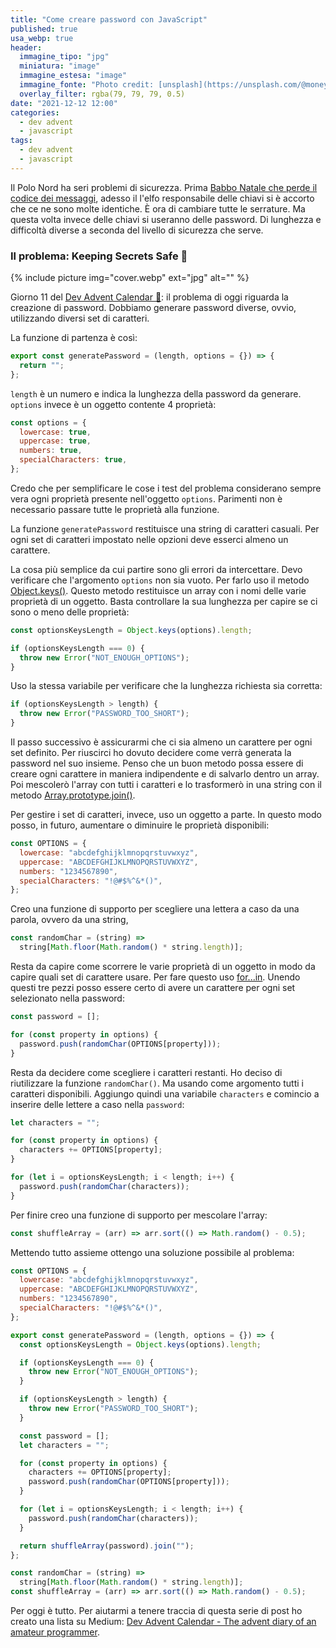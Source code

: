 ```yaml
---
title: "Come creare password con JavaScript"
published: true
usa_webp: true
header:
  immagine_tipo: "jpg"
  miniatura: "image"
  immagine_estesa: "image"
  immagine_fonte: "Photo credit: [unsplash](https://unsplash.com/@moneyphotos)"
  overlay_filter: rgba(79, 79, 79, 0.5)
date: "2021-12-12 12:00"
categories:
  - dev advent
  - javascript
tags:
  - dev advent
  - javascript
---
```


Il Polo Nord ha seri problemi di sicurezza. Prima [Babbo Natale che perde il codice dei messaggi](https://el3um4s.medium.com/how-to-convert-from-binary-to-text-in-javascript-and-viceversa-b617d9044436), adesso il l'elfo responsabile delle chiavi si è accorto che ce ne sono molte identiche. È ora di cambiare tutte le serrature. Ma questa volta invece delle chiavi si useranno delle password. Di lunghezza e difficoltà diverse a seconda del livello di sicurezza che serve.

### Il problema: Keeping Secrets Safe 🔑

{% include picture img="cover.webp" ext="jpg" alt="" %}

Giorno 11 del [Dev Advent Calendar 🎅](https://github.com/devadvent/puzzle-11): il problema di oggi riguarda la creazione di password. Dobbiamo generare password diverse, ovvio, utilizzando diversi set di caratteri.

La funzione di partenza è così:

```js
export const generatePassword = (length, options = {}) => {
  return "";
};
```

`length` è un numero e indica la lunghezza della password da generare. `options` invece è un oggetto contente 4 proprietà:

```js
const options = {
  lowercase: true,
  uppercase: true,
  numbers: true,
  specialCharacters: true,
};
```

Credo che per semplificare le cose i test del problema considerano sempre vera ogni proprietà presente nell'oggetto `options`. Parimenti non è necessario passare tutte le proprietà alla funzione.

La funzione `generatePassword` restituisce una string di caratteri casuali. Per ogni set di caratteri impostato nelle opzioni deve esserci almeno un carattere.

La cosa più semplice da cui partire sono gli errori da intercettare. Devo verificare che l'argomento `options` non sia vuoto. Per farlo uso il metodo [Object.keys()](https://developer.mozilla.org/en-US/docs/Web/JavaScript/Reference/Global_Objects/Object/keys). Questo metodo restituisce un array con i nomi delle varie proprietà di un oggetto. Basta controllare la sua lunghezza per capire se ci sono o meno delle proprietà:

```js
const optionsKeysLength = Object.keys(options).length;

if (optionsKeysLength === 0) {
  throw new Error("NOT_ENOUGH_OPTIONS");
}
```

Uso la stessa variabile per verificare che la lunghezza richiesta sia corretta:

```js
if (optionsKeysLength > length) {
  throw new Error("PASSWORD_TOO_SHORT");
}
```

Il passo successivo è assicurarmi che ci sia almeno un carattere per ogni set definito. Per riuscirci ho dovuto decidere come verrà generata la password nel suo insieme. Penso che un buon metodo possa essere di creare ogni carattere in maniera indipendente e di salvarlo dentro un array. Poi mescolerò l'array con tutti i caratteri e lo trasformerò in una string con il metodo [Array.prototype.join()](https://developer.mozilla.org/en-US/docs/Web/JavaScript/Reference/Global_Objects/Array/join).

Per gestire i set di caratteri, invece, uso un oggetto a parte. In questo modo posso, in futuro, aumentare o diminuire le proprietà disponibili:

```js
const OPTIONS = {
  lowercase: "abcdefghijklmnopqrstuvwxyz",
  uppercase: "ABCDEFGHIJKLMNOPQRSTUVWXYZ",
  numbers: "1234567890",
  specialCharacters: "!@#$%^&*()",
};
```

Creo una funzione di supporto per scegliere una lettera a caso da una parola, ovvero da una string,

```js
const randomChar = (string) =>
  string[Math.floor(Math.random() * string.length)];
```

Resta da capire come scorrere le varie proprietà di un oggetto in modo da capire quali set di carattere usare. Per fare questo uso [for...in](https://developer.mozilla.org/en-US/docs/Web/JavaScript/Reference/Statements/for...in). Unendo questi tre pezzi posso essere certo di avere un carattere per ogni set selezionato nella password:

```js
const password = [];

for (const property in options) {
  password.push(randomChar(OPTIONS[property]));
}
```

Resta da decidere come scegliere i caratteri restanti. Ho deciso di riutilizzare la funzione `randomChar()`. Ma usando come argomento tutti i caratteri disponibili. Aggiungo quindi una variabile `characters` e comincio a inserire delle lettere a caso nella `password`:

```js
let characters = "";

for (const property in options) {
  characters += OPTIONS[property];
}

for (let i = optionsKeysLength; i < length; i++) {
  password.push(randomChar(characters));
}
```

Per finire creo una funzione di supporto per mescolare l'array:

```js
const shuffleArray = (arr) => arr.sort(() => Math.random() - 0.5);
```

Mettendo tutto assieme ottengo una soluzione possibile al problema:

```js
const OPTIONS = {
  lowercase: "abcdefghijklmnopqrstuvwxyz",
  uppercase: "ABCDEFGHIJKLMNOPQRSTUVWXYZ",
  numbers: "1234567890",
  specialCharacters: "!@#$%^&*()",
};

export const generatePassword = (length, options = {}) => {
  const optionsKeysLength = Object.keys(options).length;

  if (optionsKeysLength === 0) {
    throw new Error("NOT_ENOUGH_OPTIONS");
  }

  if (optionsKeysLength > length) {
    throw new Error("PASSWORD_TOO_SHORT");
  }

  const password = [];
  let characters = "";

  for (const property in options) {
    characters += OPTIONS[property];
    password.push(randomChar(OPTIONS[property]));
  }

  for (let i = optionsKeysLength; i < length; i++) {
    password.push(randomChar(characters));
  }

  return shuffleArray(password).join("");
};

const randomChar = (string) =>
  string[Math.floor(Math.random() * string.length)];
const shuffleArray = (arr) => arr.sort(() => Math.random() - 0.5);
```

Per oggi è tutto. Per aiutarmi a tenere traccia di questa serie di post ho creato una lista su Medium: [Dev Advent Calendar - The advent diary of an amateur programmer](https://el3um4s.medium.com/list/dev-advent-calendar-89d163132d6e).

